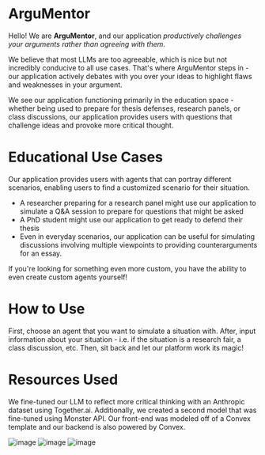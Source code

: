 # ArguMentor

Hello! We are **ArguMentor**, and our application *productively challenges your arguments rather than agreeing with them*. 

We believe that most LLMs are too agreeable, which is nice but not incredibly conducive to all use cases. That's where ArguMentor steps in - our application actively debates with you over your ideas to highlight flaws and weaknesses in your argument. 

We see our application functioning primarily in the education space - whether being used to prepare for thesis defenses, research panels, or class discussions, our application provides users with questions that challenge ideas and provoke more critical thought. 

# Educational Use Cases 

Our application provides users with agents that can portray different scenarios, enabling users to find a customized scenario for their situation. 

- A researcher preparing for a research panel might use our application to simulate a Q&A session to prepare for questions that might be asked
- A PhD student might use our application to get ready to defend their thesis
- Even in everyday scenarios, our application can be useful for simulating discussions involving multiple viewpoints to providing counterarguments for an essay.

If you're looking for something even more custom, you have the ability to even create custom agents yourself!

# How to Use

First, choose an agent that you want to simulate a situation with. After, input information about your situation - i.e. if the situation is a research fair, a class discussion, etc. Then, sit back and let our platform work its magic!  

# Resources Used

We fine-tuned our LLM to reflect more critical thinking with an Anthropic dataset using Together.ai. Additionally, we created a second model that was fine-tuned using Monster API. Our front-end was modeled off of a Convex template and our backend is also powered by Convex. 

![image](https://github.com/Bri-Guy/criticaLLM/assets/77946607/c45f5e24-563b-40dc-8458-cea7a81d9120)
![image](https://github.com/Bri-Guy/criticaLLM/assets/77946607/8c943c93-1101-421f-9c3b-049c76f7bbd7)
![image](https://github.com/Bri-Guy/criticaLLM/assets/77946607/b0048da3-f3b5-4efd-a061-df657d532174)




